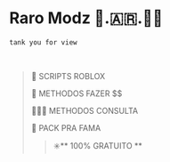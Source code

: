 # Raro Modz 🐀.🇦🇷.🥷🏼

`tank you for view`

<br>

> 📜 SCRIPTS ROBLOX
>
> 💸 METHODOS FAZER $$
>
> 🕵🏼‍♂️ METHODOS CONSULTA
>
> 🚀 PACK PRA FAMA
>>✳️** 100% GRATUITO **
